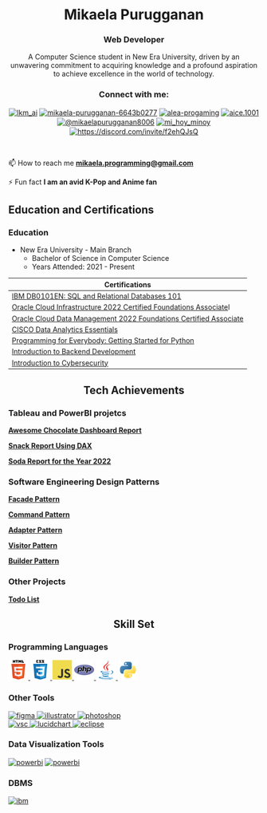 <h1 align="center">Mikaela Purugganan</h1>
<h3 align="center">Web Developer</h3>
<p align="center">A Computer Science student in New Era University, driven by an unwavering commitment to acquiring knowledge and a profound aspiration to achieve excellence in the world of technology.</p>



<h3 align="center">Connect with me:</h3>
<p align="center">
<a href="https://twitter.com/lkm_ai" target="blank"><img align="center" src="https://raw.githubusercontent.com/rahuldkjain/github-profile-readme-generator/master/src/images/icons/Social/twitter.svg" alt="lkm_ai" height="30" width="40" /></a>
<a href="https://linkedin.com/in/mikaela-purugganan-6643b0277" target="blank"><img align="center" src="https://raw.githubusercontent.com/rahuldkjain/github-profile-readme-generator/master/src/images/icons/Social/linked-in-alt.svg" alt="mikaela-purugganan-6643b0277" height="30" width="40" /></a>
<a href="https://codesandbox.com/alea-progaming" target="blank"><img align="center" src="https://raw.githubusercontent.com/rahuldkjain/github-profile-readme-generator/master/src/images/icons/Social/codesandbox.svg" alt="alea-progaming" height="30" width="40" /></a>
<a href="https://instagram.com/aice.1001" target="blank"><img align="center" src="https://raw.githubusercontent.com/rahuldkjain/github-profile-readme-generator/master/src/images/icons/Social/instagram.svg" alt="aice.1001" height="30" width="40" /></a>
<a href="https://www.youtube.com/c/@mikaelapurugganan8006" target="blank"><img align="center" src="https://raw.githubusercontent.com/rahuldkjain/github-profile-readme-generator/master/src/images/icons/Social/youtube.svg" alt="@mikaelapurugganan8006" height="30" width="40" /></a>
<a href="https://www.leetcode.com/mi_hoy_minoy" target="blank"><img align="center" src="https://raw.githubusercontent.com/rahuldkjain/github-profile-readme-generator/master/src/images/icons/Social/leet-code.svg" alt="mi_hoy_minoy" height="30" width="40" /></a>
<a href="https://discord.gg/https://discord.com/invite/f2ehQJsQ" target="blank"><img align="center" src="https://raw.githubusercontent.com/rahuldkjain/github-profile-readme-generator/master/src/images/icons/Social/discord.svg" alt="https://discord.com/invite/f2ehQJsQ" height="30" width="40" /></a>
</p>
<br>
<p align="center">
  
📫 How to reach me **mikaela.programming@gmail.com**

⚡ Fun fact **I am an avid K-Pop and Anime fan**
</p>


## Education and Certifications
### Education

- New Era University - Main Branch
  - Bachelor of Science in Computer Science
  - Years Attended: 2021 - Present

| Certifications  |
| ------------- |
| [IBM DB0101EN: SQL and Relational Databases 101](https://courses.cognitiveclass.ai/certificates/5fe703313bdf4dc3855e01dffd98b784)  |
| [Oracle Cloud Infrastructure 2022 Certified Foundations Associate](https://catalog-education.oracle.com/pls/certview/sharebadge?id=342B7577765994C94F80536F91C61834AEBAAA5529EA009E01BF7AC0B3002138)l  |
| [Oracle Cloud Data Management 2022 Foundations Certified Associate](https://catalog-education.oracle.com/pls/certview/sharebadge?id=05CAE036C507B5A7F5D5CD5784C105DA2B3F8B0B4E598258928F5006F543979D)  |
| [CISCO Data Analytics Essentials](https://www.credly.com/badges/df509f15-017f-446a-8288-562d9d4f4a33/public_url)  |
| [Programming for Everybody: Getting Started for Python](https://coursera.org/share/a8c84c047c1040071abfaad8a524f64a)  |
| [Introduction to Backend Development](https://www.coursera.org/account/accomplishments/verify/WJBFBS2BKLQD)  |
| [Introduction to Cybersecurity](https://www.credly.com/badges/5cb19106-f625-4b76-b3ec-2dd470a1ef76/public_url)  |

<h2 align="center">Tech Achievements</h2>

### Tableau and PowerBI projetcs
<b>[Awesome Chocolate Dashboard Report](https://public.tableau.com/app/profile/mikaela.purugganan/viz/AwesomeChocolateDashboardReport_17151436897240/Dashboard1?publish=yes)

[Snack Report Using DAX](https://app.powerbi.com/view?r=eyJrIjoiNjIxZTZlY2YtYzczYy00OWUyLWE2NjgtOTc0NjYwYThmZGZkIiwidCI6ImQ5MDg3ZGY4LTM1NTktNGZiOS1iZGIzLWM0NTRlZThhMzlhOSIsImMiOjEwfQ%3D%3D)

[Soda Report for the Year 2022](https://app.powerbi.com/view?r=eyJrIjoiZjg1N2I0YzItZTgzZS00ZDQyLTg3ZDAtMzlmODRlNzY1ZDBjIiwidCI6ImQ5MDg3ZGY4LTM1NTktNGZiOS1iZGIzLWM0NTRlZThhMzlhOSIsImMiOjEwfQ%3D%3D)
</b>

### Software Engineering Design Patterns
<b>
  
[Facade Pattern](https://github.com/alea-progaming/facadePattern.git)

[Command Pattern](https://github.com/alea-progaming/commandpattern.git)

[Adapter Pattern](https://github.com/alea-progaming/adapterPattern.git)

[Visitor Pattern](https://github.com/alea-progaming/visitor-design-pattern-LabAssignment.git)

[Builder Pattern](https://github.com/alea-progaming/SoftEng2-3CS1/tree/f47db50aeb6194e7d3e42f64dfa689cfb9140bd3/BuilderPattern)
</b>
  
### Other Projects
<b>

[Todo List](https://github.com/alea-progaming/To_Do_List.git)
</b>

<h2 align="center">Skill Set</h2>

### Programming Languages
<p align="left"> <a href="https://www.w3.org/html/" target="_blank" rel="noreferrer"> <img src="https://raw.githubusercontent.com/devicons/devicon/master/icons/html5/html5-original-wordmark.svg" alt="html5" width="40" height="40"/> </a> <a href="https://www.w3schools.com/css/" target="_blank" rel="noreferrer"> <img src="https://raw.githubusercontent.com/devicons/devicon/master/icons/css3/css3-original-wordmark.svg" alt="css3" width="40" height="40"/> </a>  <a href="https://developer.mozilla.org/en-US/docs/Web/JavaScript" target="_blank" rel="noreferrer"> <img src="https://raw.githubusercontent.com/devicons/devicon/master/icons/javascript/javascript-original.svg" alt="javascript" width="40" height="40"/> </a> <a href="https://www.php.net/" target="_blank" rel="noreferrer"> <img src="https://raw.githubusercontent.com/devicons/devicon/master/icons/php/php-original.svg" alt="php" width="40" height="40"/> </a> <a href="https://www.java.com" target="_blank" rel="noreferrer"> <img src="https://raw.githubusercontent.com/devicons/devicon/master/icons/java/java-original.svg" alt="java" width="40" height="40"/> </a> <a href="https://www.python.org/" target="_blank" rel="noreferrer"> <img src="https://raw.githubusercontent.com/devicons/devicon/master/icons/python/python-original.svg" alt="python" width="40" height="40"/> </a> </p>

### Other Tools
<p align="left">  <a href="https://www.figma.com/" target="_blank" rel="noreferrer"> <img src="https://www.vectorlogo.zone/logos/figma/figma-icon.svg" alt="figma" width="40" height="40"/> </a>  <a href="https://www.adobe.com/in/products/illustrator.html" target="_blank" rel="noreferrer"> <img src="https://www.vectorlogo.zone/logos/adobe_illustrator/adobe_illustrator-icon.svg" alt="illustrator" width="40" height="40"/> </a> 
  <a href="https://www.photoshop.com/en" target="_blank" rel="noreferrer"> <img src="https://logodownload.org/wp-content/uploads/2019/10/photoshop-logo-0.png" alt="photoshop" width="40" height="40"/> </a>
  <br>
<a href="https://visualstudio.microsoft.com/" target="_blank" rel="noreferrer"> <img src="https://en.opensuse.org/images/e/e8/Vscode.png" alt="vsc" width="40" height="40"/> </a>
  <a href="https://www.lucidchart.com/pages/?" target="_blank" rel="noreferrer"> <img src="https://media.trustradius.com/product-logos/Ni/mJ/DKTJ15QHG60T-180x180.PNG" alt="lucidchart" width="40" height="40"/> </a>
  <a href="https://www.eclipse.org/" target="_blank" rel="noreferrer"> <img src="https://camo.githubusercontent.com/84fa0980ba1dfff7c0c542125547540d21c961a2f263cbb801ff8de3ab4baf37/68747470733a2f2f63646e2e66726565626965737570706c792e636f6d2f6c6f676f732f6c617267652f32782f65636c697073652d31312d6c6f676f2d706e672d7472616e73706172656e742e706e67" alt="eclipse" width="40" height="40"/> </a>
</p>

### Data Visualization Tools
<a href="https://www.microsoft.com/en-us/power-platform/products/power-bi?msockid=036b9b91ce8d6a640bc88f3fcfbd6b06" target="blank"><img align="center" src="https://camo.githubusercontent.com/5f02b4b980e2fdfad24c273a15b82db17d0161ddad18c6dfeb2d9fa84e670f3f/68747470733a2f2f75706c6f61642e77696b696d656469612e6f72672f77696b6970656469612f636f6d6d6f6e732f632f63662f4e65775f506f7765725f42495f4c6f676f2e737667" alt="powerbi" height="30" width="40" /></a>
<a href="https://www.tableau.com/my-tableau" target="blank"><img align="center" src="https://camo.githubusercontent.com/522736cb9d56289b62466e4318bb45dd901f0e2335a978a0f453392ae78650c4/68747470733a2f2f63646e2e776f726c64766563746f726c6f676f2e636f6d2f6c6f676f732f7461626c6561752d736f6674776172652e737667" alt="powerbi" height="30" width="40" /></a>

### DBMS
<p align="left"> <a href="https://www.ibm.com/db2" target="_blank" rel="noreferrer"> <img src="https://camo.githubusercontent.com/57a8cf806ab52b163df5e2402c068f44a1114a397b891d6e2fbf229d654a88df/68747470733a2f2f7777772e6462327475746f7269616c2e636f6d2f77702d636f6e74656e742f75706c6f6164732f323031392f30332f6462322d7475746f7269616c2e706e67" alt="ibm" width="40" height="40"/> </a> </p>

